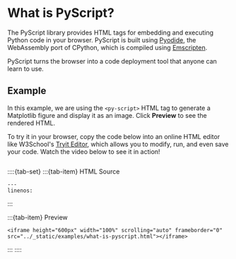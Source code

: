 # What is PyScript?

The PyScript library provides HTML tags for embedding and executing Python code in your browser. PyScript is built using [Pyodide](https://pyodide.org/en/stable/), the WebAssembly port of CPython, which is compiled using [Emscripten](https://emscripten.org/).

PyScript turns the browser into a code deployment tool that anyone can learn to use.

## Example

In this example, we are using the `<py-script>` HTML tag to generate a Matplotlib figure and display it as an image.
Click **Preview** to see the rendered HTML.

To try it in your browser, copy the code below into an online HTML editor like W3School's [Tryit Editor](https://www.w3schools.com/html/tryit.asp?filename=tryhtml_default_default), which allows you to modify, run, and even save your code. Watch the video below to see it in action!

```{youtube} ZtC7TCt_LhU
```

::::{tab-set}
:::{tab-item} HTML Source

```{literalinclude} ../_static/examples/what-is-pyscript.html
---
linenos:
```

:::

:::{tab-item} Preview

```{raw} html
<iframe height="600px" width="100%" scrolling="auto" frameborder="0" src="../_static/examples/what-is-pyscript.html"></iframe>
```

:::
::::
